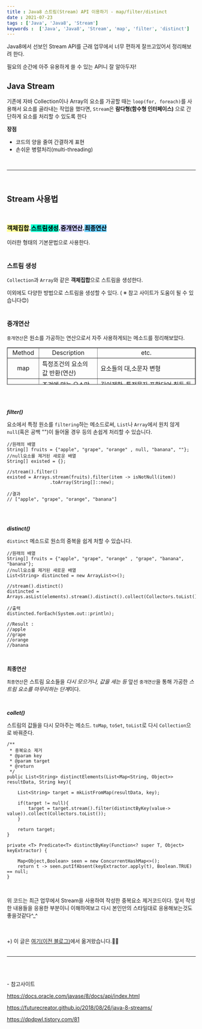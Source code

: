 ```yaml
---
title : Java8 스트림(Stream) API 이용하기 - map/filter/distinct
date : 2021-07-23
tags : ['Java', 'Java8', 'Stream']
keywords :  ['Java', 'Java8', 'Stream', 'map', 'filter', 'distinct']
---
```



Java8에서 선보인 Stream API를 근래 업무에서 너무 편하게 잘쓰고있어서 정리해보려 한다.

필요의 순간에 아주 유용하게 쓸 수 있는 API니 잘 알아두자!


## Java Stream

기존에 자바 Collection이나 Array의 요소를 가공할 때는 `loop(for, foreach)`를 사용해서 요소를 골라내는 작업을 했다면, `Stream`은 **람다형(함수형 인터페이스)** 으로 간단하게 요소를 처리할 수 있도록 한다



**장점**

- 코드의 양을 줄여 간결하게 표현
- 손쉬운 병렬처리(multi-threading)

<br/>

---
<br/>

## Stream 사용법
<br/>

<p style="font-size:16px; font-weight:bold; color:#000;"><span style="background-color:#FFFF99;">객체집합</span>.<span style="background-color:#00FFCC;">스트림생성</span>.<span style="background-color:#CCCCFF;">중개연산</span>.<span style="background-color:#66CCFF;">최종연산</span></p>


이러한 형태의 기본문법으로 사용한다.
<br/><br/>


### 스트림 생성

`Collection`과 `Array`와 같은 **객체집합**으로 스트림을 생성한다.

이외에도 다양한 방법으로 스트림을 생성할 수 있다.
( ※ 참고 사이트가 도움이 될 수 있습니다😊)
<br/><br/>

### 중개연산

`중개연산`은 원소를 가공하는 연산으로서 자주 사용하게되는 메소드를 정리해보았다.
<br/>

<table style="border-collapse: collapse; width: 100%; height: 99px;" border="1" data-ke-style="style13" data-ke-align="alignLeft"><tbody><tr style="height: 20px;"><td style="width: 16.8217%; text-align: center; height: 20px;">Method</td><td style="width: 31.124%; text-align: center; height: 20px;">Description</td><td style="width: 52.0542%; text-align: center; height: 20px;">etc.</td></tr><tr style="height: 19px;"><td style="width: 16.8217%; text-align: center; height: 19px;">map</td><td style="width: 31.124%; height: 19px; text-align: left;">특정조건의 요소의 값 반환(연산)</td><td style="width: 52.0542%; height: 19px; text-align: left;">요소들의 대,소문자 변형</td></tr><tr style="height: 20px;"><td style="width: 16.8217%; text-align: center; height: 20px;">filter</td><td style="width: 31.124%; height: 20px; text-align: left;">조건에 맞는 요소만 필터링</td><td style="width: 52.0542%; height: 20px; text-align: left;">길이제한, 특정문자 포함단어 취득 등의 작업</td></tr><tr style="height: 20px;"><td style="width: 16.8217%; text-align: center; height: 20px;">sorted</td><td style="width: 31.124%; height: 20px; text-align: left;">요소 정렬</td><td style="width: 52.0542%; height: 20px; text-align: left;">요소들을 정렬&nbsp;</td></tr><tr style="height: 20px;"><td style="width: 16.8217%; text-align: center; height: 20px;">distinct</td><td style="width: 31.124%; height: 20px; text-align: left;">요소 중복 제거</td><td style="width: 52.0542%; height: 20px; text-align: left;">중복되지 않은 요소들로 정제하는 작업</td></tr></tbody></table>
<br/><br/>


**_filter()_**

요소에서 특정 원소를 `filtering`하는 메소드로써, `List`나 `Array`에서 원치 않게 `null`(혹은 공백 "")이 들어올 경우 등의 손쉽게 처리할 수 있습니다.
```
//원래의 배열
String[] fruits = {"apple", "grape", "orange" , null, "banana", ""};
//null요소를 제거된 새로운 배열
String[] existed = {};

//stream().filter()
existed = Arrays.stream(fruits).filter(item -> isNotNull(item))
                .toArray(String[]::new);
                
//결과 
// ["apple", "grape", "orange", "banana"]
```
<br/><br/>

**_distinct()_**

`distinct` 메소드로 원소의 중복을 쉽게 처할 수 있습니다.
```
//원래의 배열
String[] fruits = {"apple", "grape", "orange" , "grape", "banana", "banana"};
//null요소를 제거된 새로운 배열
List<String> distincted = new ArrayList<>();

//stream().distinct()
distincted = Arrays.asList(elements).stream().distinct().collect(Collectors.toList());

//출력
distincted.forEach(System.out::println);

//Result :
//apple
//grape
//orange
//banana
```
<br/>

**최종연산**

`최종연산`은 스트림 요소들을 *다시 모으거나, 값을 세는 등* 앞선 `중개연산`을 통해 가공한 *스트림 요소를 마무리하는 단계*이다.

<br/>

**_collet()_**

스트림의 값들을 다시 모아주는 메소드.  `toMap`, `toSet`, `toList`로 다시 `Collection`으로 바꿔준다.

```
/**
 * 중복요소 제거
 * @param key
 * @param target
 * @return
 */
public List<String> distinctElements(List<Map<String, Object>> resultData, String key){ 
	
	List<String> target = mkListFromMap(resultData, key);
	
	if(target != null){
		target = target.stream().filter(distinctByKey(value-> value)).collect(Collectors.toList());
	}
	
	return target;
}

private <T> Predicate<T> distinctByKey(Function<? super T, Object> keyExtractor) {
	
	Map<Object,Boolean> seen = new ConcurrentHashMap<>();
	return t -> seen.putIfAbsent(keyExtractor.apply(t), Boolean.TRUE) == null;
}
```
<br/>

위 코드는 최근 업무에서 Stream을 사용하여 작성한 중복요소 제거코드이다. 앞서 작성한 내용들을 응용한 부분이니 이해하여보고 다시 본인만의 스타일대로 응용해보는것도 좋을것같다^\_^

<br/><br/>
+) 이 글은 [여기(이전 블로그)](https://fascinate-zsoo.tistory.com/24)에서 옮겨왔습니다.🙋‍♀️
<br/><br/>
<hr/>
<br/><br/>

\- 참고사이트 

https://docs.oracle.com/javase/8/docs/api/index.html

https://futurecreator.github.io/2018/08/26/java-8-streams/

https://dpdpwl.tistory.com/81